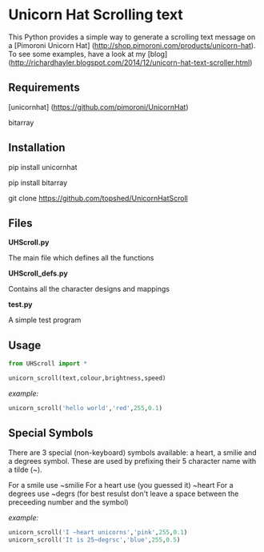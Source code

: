 Unicorn Hat Scrolling text
==========================

This Python provides a simple way to generate a scrolling text message on a [Pimoroni Unicorn Hat] (http://shop.pimoroni.com/products/unicorn-hat). To see some examples, have a look at my [blog] (http://richardhayler.blogspot.com/2014/12/unicorn-hat-text-scroller.html)

Requirements
------------

[unicornhat] (https://github.com/pimoroni/UnicornHat)

bitarray

Installation
------------

pip install unicornhat

pip install bitarray

git clone https://github.com/topshed/UnicornHatScroll

Files
-----

**UHScroll.py**

The main file which defines all the functions 

**UHScroll_defs.py**

Contains all the character designs and mappings

**test.py**

A simple test program 

Usage
-----

```python
from UHScroll import *

unicorn_scroll(text,colour,brightness,speed)
```

*example:*
 
```python
unicorn_scroll('hello world','red',255,0.1)
```
Special Symbols
---------------

There are 3 special (non-keyboard) symbols available: a heart, a smilie and a degrees symbol.
These are used by prefixing their 5 character name with a tilde (~).

For a smile use ~smilie
For a heart use (you guessed it) ~heart
For a degrees use ~degrs (for best resulst don't leave a space between the preceeding number and the symbol)

*example:*

```python
unicorn_scroll('I ~heart unicorns','pink',255,0.1)
unicorn_scroll('It is 25~degrsc','blue',255,0.5)